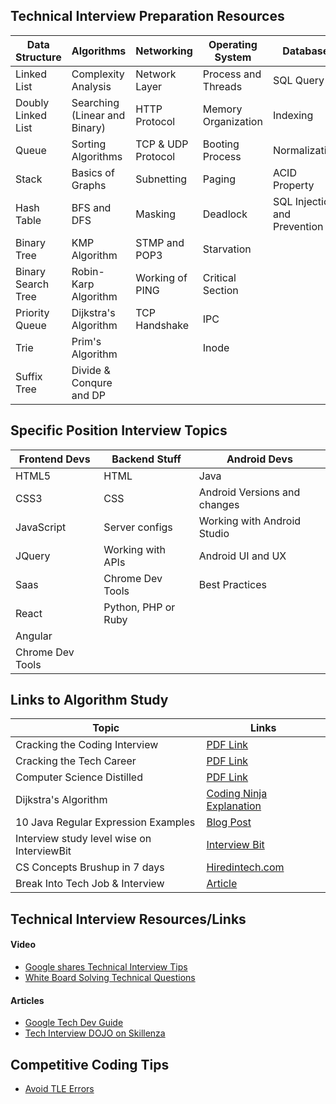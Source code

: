 ## Technical Interview Preparation Resources

| Data Structure | Algorithms | Networking| Operating System| Database| 
|----------------|------------|-----------|----------------|---------|
|Linked List     |Complexity Analysis|Network Layer| Process and Threads | SQL Query|
|Doubly Linked List|Searching (Linear and Binary)| HTTP Protocol| Memory Organization| Indexing|
|Queue|Sorting Algorithms| TCP & UDP Protocol| Booting Process | Normalization|
|Stack|Basics of Graphs|Subnetting | Paging| ACID Property|
|Hash Table|BFS and DFS | Masking|Deadlock| SQL Injection and Prevention
|Binary Tree|KMP Algorithm| STMP and POP3| Starvation|
|Binary Search Tree|Robin-Karp Algorithm| Working of PING| Critical Section|
|Priority Queue|Dijkstra's Algorithm|TCP Handshake |IPC|
|Trie|Prim's Algorithm|| Inode
|Suffix Tree| Divide & Conqure and DP| | |


## Specific Position Interview Topics
| Frontend Devs | Backend Stuff|Android Devs| 
|-------------|--------------|------------|
| HTML5| HTML|Java|
| CSS3|CSS| Android Versions and changes|
|JavaScript| Server configs| Working with Android Studio | 
|JQuery| Working with APIs| Android UI and UX| 
|Saas|Chrome Dev Tools| Best Practices | 
|React|Python, PHP or Ruby|
|Angular|
|Chrome Dev Tools|

## Links to Algorithm Study
| Topic | Links |
|----------------|------------|
|Cracking the Coding Interview|[PDF Link](https://www.dropbox.com/s/sqfrohhoogrs3nk/cracking-the-coding-interview.pdf?dl=0)|
| Cracking the Tech Career | [PDF Link](https://www.dropbox.com/s/72eg4nozynsno2o/Cracking%20the%20Tech%20Career.pdf?dl=0) |
| Computer Science Distilled | [PDF Link](https://www.dropbox.com/s/k5aqfxgnvacmrkb/Computer%20Science%20Distilled.pdf?dl=0) |
|Dijkstra's Algorithm     | [Coding Ninja Explanation](https://www.youtube.com/watch?v=7GoDDj3onfI&index=7&list=PLrk5tgtnMN6QkNhdIiClZIhxJGwzCEVv9)| 
| 10 Java Regular Expression Examples | [Blog Post](http://www.mkyong.com/regular-expressions/10-java-regular-expression-examples-you-should-know/) |
| Interview study level wise on InterviewBit | [Interview Bit](https://www.interviewbit.com/courses/programming/) |
| CS Concepts Brushup in 7 days | [Hiredintech.com](http://old.hiredintech.com/the-master-program) |
| Break Into Tech Job & Interview | [Article](https://haseebq.com/how-to-break-into-tech-job-hunting-and-interviews/) |



## Technical Interview Resources/Links 
#### Video
* [Google shares Technical Interview Tips](https://www.youtube.com/watch?v=qc1owf2-220&autoplay=1)
* [White Board Solving Technical Questions](https://www.youtube.com/watch?v=XKu_SEDAykw)
#### Articles
* [Google Tech Dev Guide](https://techdevguide.withgoogle.com/)
* [Tech Interview DOJO on Skillenza](https://skillenza.com/communities/tech-interview-dojo)


## Competitive Coding Tips
* [Avoid TLE Errors](https://www.youtube.com/watch?v=2frmG3Z_PRo)
